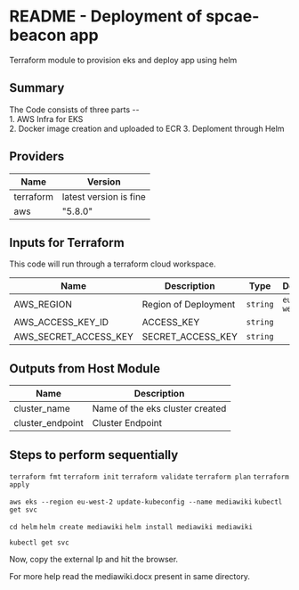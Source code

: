 # README - Deployment of spcae-beacon app

Terraform module to provision eks and deploy app using helm
<!-- BEGINNING OF PRE-COMMIT-TERRAFORM DOCS HOOK -->
## Summary

The Code consists of three parts -- </BR>
    1. AWS Infra for EKS</BR>
    2. Docker image creation and uploaded to ECR
    3. Deploment through Helm

## Providers

| Name | Version |
|------|---------|
| terraform | latest version is fine |
| aws | "5.8.0" |

## Inputs for Terraform

This code will run through a terraform cloud workspace.

|     Name     |    Description   | Type  | Default | Required |
|--------------|------------------|-------|---------|----------|
| AWS_REGION  | Region of Deployment | `string` | `eu-west-2` | no |
| AWS_ACCESS_KEY_ID  | ACCESS_KEY | `string` | | yes |
| AWS_SECRET_ACCESS_KEY  | SECRET_ACCESS_KEY | `string` |        | yes |

## Outputs from Host Module

| Name | Description |
|------|-------------|
| cluster_name | Name of the eks cluster created |
| cluster_endpoint | Cluster Endpoint |

## Steps to perform sequentially

 `terraform fmt`
 `terraform init`
 `terraform validate`
 `terraform plan`
 `terraform apply`

 `aws eks --region eu-west-2 update-kubeconfig --name mediawiki`
 `kubectl get svc`

 `cd helm`
 `helm create mediawiki`
 `helm install mediawiki mediawiki`

 `kubectl get svc`

Now, copy the external Ip and hit the browser.

For more help read the mediawiki.docx present in same directory.

<!-- END OF PRE-COMMIT-TERRAFORM DOCS HOOK -->